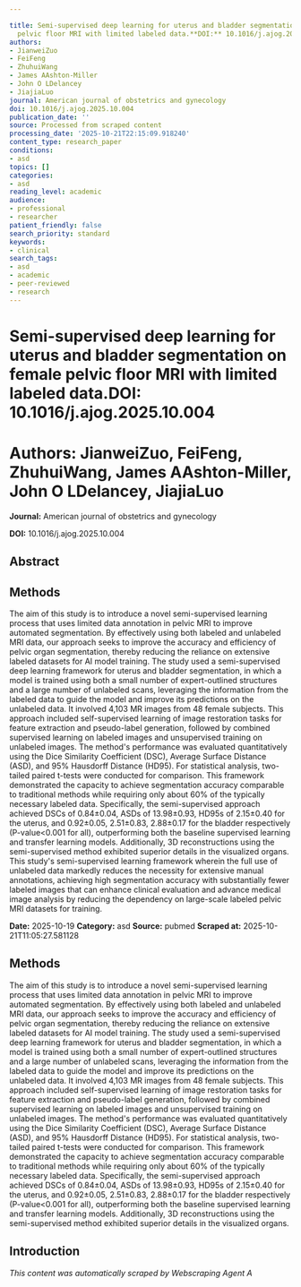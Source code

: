 ```yaml
---

title: Semi-supervised deep learning for uterus and bladder segmentation on female
  pelvic floor MRI with limited labeled data.**DOI:** 10.1016/j.ajog.2025.10.004
authors:
- JianweiZuo
- FeiFeng
- ZhuhuiWang
- James AAshton-Miller
- John O LDelancey
- JiajiaLuo
journal: American journal of obstetrics and gynecology
doi: 10.1016/j.ajog.2025.10.004
publication_date: ''
source: Processed from scraped content
processing_date: '2025-10-21T22:15:09.918240'
content_type: research_paper
conditions:
- asd
topics: []
categories:
- asd
reading_level: academic
audience:
- professional
- researcher
patient_friendly: false
search_priority: standard
keywords:
- clinical
search_tags:
- asd
- academic
- peer-reviewed
- research
---
```




# Semi-supervised deep learning for uterus and bladder segmentation on female pelvic floor MRI with limited labeled data.**DOI:** 10.1016/j.ajog.2025.10.004

# **Authors:** JianweiZuo, FeiFeng, ZhuhuiWang, James AAshton-Miller, John O LDelancey, JiajiaLuo

**Journal:** American journal of obstetrics and gynecology

**DOI:** 10.1016/j.ajog.2025.10.004

## Abstract

## Methods
The aim of this study is to introduce a novel semi-supervised learning process that uses limited data annotation in pelvic MRI to improve automated segmentation. By effectively using both labeled and unlabeled MRI data, our approach seeks to improve the accuracy and efficiency of pelvic organ segmentation, thereby reducing the reliance on extensive labeled datasets for AI model training.
The study used a semi-supervised deep learning framework for uterus and bladder segmentation, in which a model is trained using both a small number of expert-outlined structures and a large number of unlabeled scans, leveraging the information from the labeled data to guide the model and improve its predictions on the unlabeled data. It involved 4,103 MR images from 48 female subjects. This approach included self-supervised learning of image restoration tasks for feature extraction and pseudo-label generation, followed by combined supervised learning on labeled images and unsupervised training on unlabeled images. The method's performance was evaluated quantitatively using the Dice Similarity Coefficient (DSC), Average Surface Distance (ASD), and 95% Hausdorff Distance (HD95). For statistical analysis, two-tailed paired t-tests were conducted for comparison.
This framework demonstrated the capacity to achieve segmentation accuracy comparable to traditional methods while requiring only about 60% of the typically necessary labeled data. Specifically, the semi-supervised approach achieved DSCs of 0.84±0.04, ASDs of 13.98±0.93, HD95s of 2.15±0.40 for the uterus, and 0.92±0.05, 2.51±0.83, 2.88±0.17 for the bladder respectively (P-value<0.001 for all), outperforming both the baseline supervised learning and transfer learning models. Additionally, 3D reconstructions using the semi-supervised method exhibited superior details in the visualized organs.
This study's semi-supervised learning framework wherein the full use of unlabeled data markedly reduces the necessity for extensive manual annotations, achieving high segmentation accuracy with substantially fewer labeled images that can enhance clinical evaluation and advance medical image analysis by reducing the dependency on large-scale labeled pelvic MRI datasets for training.

**Date:** 2025-10-19
**Category:** asd
**Source:** pubmed
**Scraped at:** 2025-10-21T11:05:27.581128
## Methods
The aim of this study is to introduce a novel semi-supervised learning process that uses limited data annotation in pelvic MRI to improve automated segmentation. By effectively using both labeled and unlabeled MRI data, our approach seeks to improve the accuracy and efficiency of pelvic organ segmentation, thereby reducing the reliance on extensive labeled datasets for AI model training.
The study used a semi-supervised deep learning framework for uterus and bladder segmentation, in which a model is trained using both a small number of expert-outlined structures and a large number of unlabeled scans, leveraging the information from the labeled data to guide the model and improve its predictions on the unlabeled data. It involved 4,103 MR images from 48 female subjects. This approach included self-supervised learning of image restoration tasks for feature extraction and pseudo-label generation, followed by combined supervised learning on labeled images and unsupervised training on unlabeled images. The method's performance was evaluated quantitatively using the Dice Similarity Coefficient (DSC), Average Surface Distance (ASD), and 95% Hausdorff Distance (HD95). For statistical analysis, two-tailed paired t-tests were conducted for comparison.
This framework demonstrated the capacity to achieve segmentation accuracy comparable to traditional methods while requiring only about 60% of the typically necessary labeled data. Specifically, the semi-supervised approach achieved DSCs of 0.84±0.04, ASDs of 13.98±0.93, HD95s of 2.15±0.40 for the uterus, and 0.92±0.05, 2.51±0.83, 2.88±0.17 for the bladder respectively (P-value<0.001 for all), outperforming both the baseline supervised learning and transfer learning models. Additionally, 3D reconstructions using the semi-supervised method exhibited superior details in the visualized organs.
## Introduction
*This content was automatically scraped by Webscraping Agent A*